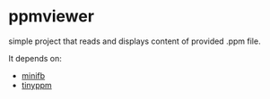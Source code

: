 ppmviewer
=========

simple project that reads and displays content of provided .ppm file.

It depends on:
- [minifb](https://crates.io/crates/minifb)
- [tinyppm](https://crates.io/crates/tinyppm)
